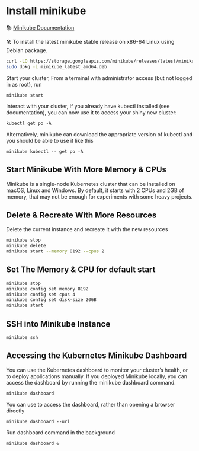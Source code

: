 # Install minikube

📚 [Minikube Documentation](https://minikube.sigs.k8s.io/docs/start/)

🛠️ To install the latest minikube stable release on x86-64 Linux using Debian package.

```bash
curl -LO https://storage.googleapis.com/minikube/releases/latest/minikube_latest_amd64.deb
sudo dpkg -i minikube_latest_amd64.deb

```
Start your cluster, From a terminal with administrator access (but not logged in as root), run

`minikube start`

Interact with your cluster, If you already have kubectl installed (see documentation), you can now use it to access your shiny new cluster:

`kubectl get po -A`

Alternatively, minikube can download the appropriate version of kubectl and you should be able to use it like this

`minikube kubectl -- get po -A`

## Start Minikube With More Memory & CPUs
Minikube is a single-node Kubernetes cluster that can be installed on macOS, Linux and Windows.
By default, it starts with 2 CPUs and 2GB of memory, that may not be enough for experiments with some heavy projects.


## Delete & Recreate With More Resources
Delete the current instance and recreate it with the new resources
```bash
minikube stop
minikube delete
minikube start --memory 8192 --cpus 2
```

## Set The Memory & CPU for default start

```bash
minikube stop
minikube config set memory 8192
minikube config set cpus 4
minikube config set disk-size 20GB
minikube start
```

## SSH into Minikube Instance
`minikube ssh`


## Accessing the Kubernetes Minikube Dashboard
You can use the Kubernetes dashboard to monitor your cluster’s health, or to deploy applications manually. If you deployed Minikube locally, you can access the dashboard by running the minikube dashboard command.

`minikube dashboard`

You can use to access the dashboard, rather than opening a browser directly

`minikube dashboard --url`

Run dashboard command in the background

`minikube dashboard &`